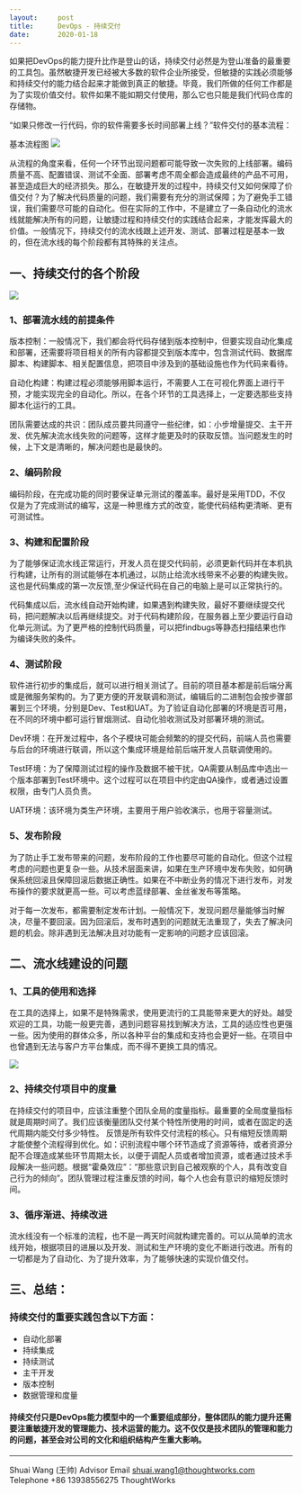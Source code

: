 ```yaml
---
layout:     post
title:      DevOps - 持续交付
date:       2020-01-18
---
```


如果把DevOps的能力提升比作是登山的话，持续交付必然是为登山准备的最重要的工具包。虽然敏捷开发已经被大多数的软件企业所接受，但敏捷的实践必须能够和持续交付的能力结合起来才能做到真正的敏捷。毕竟，我们所做的任何工作都是为了实现价值交付。软件如果不能如期交付使用，那么它也只能是我们代码仓库的存储物。

“如果只修改一行代码，你的软件需要多长时间部署上线？”软件交付的基本流程：

基本流程图
![]({{site.baseurl}}/assets/images/20200109/image001.png)

从流程的角度来看，任何一个环节出现问题都可能导致一次失败的上线部署。编码质量不高、配置错误、测试不全面、部署考虑不周全都会造成最终的产品不可用，甚至造成巨大的经济损失。那么，在敏捷开发的过程中，持续交付又如何保障了价值交付？为了解决代码质量的问题，我们需要有充分的测试保障；为了避免手工错误，我们需要尽可能的自动化。但在实际的工作中，不是建立了一条自动化的流水线就能解决所有的问题，让敏捷过程和持续交付的实践结合起来，才能发挥最大的价值。一般情况下，持续交付的流水线跟上述开发、测试、部署过程是基本一致的，但在流水线的每个阶段都有其特殊的关注点。

## 一、持续交付的各个阶段

![]({{site.baseurl}}/assets/images/20200109/image002.png)

### 1、部署流水线的前提条件

版本控制：一般情况下，我们都会将代码存储到版本控制中，但要实现自动化集成和部署，还需要将项目相关的所有内容都提交到版本库中，包含测试代码、数据库脚本、构建脚本、相关配置信息，把项目中涉及到的基础设施也作为代码来看待。

自动化构建：构建过程必须能够用脚本运行，不需要人工在可视化界面上进行干预，才能实现完全的自动化。所以，在各个环节的工具选择上，一定要选那些支持脚本化运行的工具。

团队需要达成的共识：团队成员要共同遵守一些纪律，如：小步增量提交、主干开发、优先解决流水线失败的问题等，这样才能更及时的获取反馈。当问题发生的时候，上下文是清晰的，解决问题也是最快的。

### 2、编码阶段

编码阶段，在完成功能的同时要保证单元测试的覆盖率。最好是采用TDD，不仅仅是为了完成测试的编写，这是一种思维方式的改变，能使代码结构更清晰、更有可测试性。

### 3、构建和配置阶段

为了能够保证流水线正常运行，开发人员在提交代码前，必须更新代码并在本机执行构建，让所有的测试能够在本机通过，以防止给流水线带来不必要的构建失败。这也是代码集成的第一次反馈,至少保证代码在自己的电脑上是可以正常执行的。

代码集成以后，流水线自动开始构建，如果遇到构建失败，最好不要继续提交代码，把问题解决以后再继续提交。对于代码构建阶段，在服务器上至少要运行自动化单元测试。为了更严格的控制代码质量，可以把findbugs等静态扫描结果也作为编译失败的条件。

### 4、测试阶段

软件进行初步的集成后，就可以进行相关测试了。目前的项目基本都是前后端分离或是微服务架构的。为了更方便的开发联调和测试，编辑后的二进制包会按步骤部署到三个环境，分别是Dev、Test和UAT。为了验证自动化部署的环境是否可用，在不同的环境中都可运行冒烟测试、自动化验收测试及对部署环境的测试。

Dev环境：在开发过程中，各个子模块可能会频繁的的提交代码，前端人员也需要与后台的环境进行联调，所以这个集成环境是给前后端开发人员联调使用的。

Test环境：为了保障测试过程的操作及数据不被干扰，QA需要从制品库中选出一个版本部署到Test环境中。这个过程可以在项目中约定由QA操作，或者通过设置权限，由专门人员负责。

UAT环境：该环境为类生产环境，主要用于用户验收演示，也用于容量测试。

### 5、发布阶段

为了防止手工发布带来的问题，发布阶段的工作也要尽可能的自动化。但这个过程考虑的问题也更复杂一些。从技术层面来讲，如果在生产环境中发布失败，如何确保系统回滚且保障回滚后数据正确性。如果在不中断业务的情况下进行发布，对发布操作的要求就更高一些。可以考虑蓝绿部署、金丝雀发布等策略。

对于每一次发布，都需要制定发布计划。一般情况下，发现问题尽量能够当时解决，尽量不要回滚。因为回滚后，发布时遇到的问题就无法重现了，失去了解决问题的机会。除非遇到无法解决且对功能有一定影响的问题才应该回滚。

## 二、流水线建设的问题

### 1、工具的使用和选择

在工具的选择上，如果不是特殊需求，使用更流行的工具能带来更大的好处。越受欢迎的工具，功能一般更完善，遇到问题容易找到解决方法，工具的适应性也更强一些。因为使用的群体众多，所以各种平台的集成和支持也会更好一些。在项目中也曾遇到无法与客户方平台集成，而不得不更换工具的情况。

![]({{site.baseurl}}/assets/images/20200109/image003.png)
 
### 2、持续交付项目中的度量

在持续交付的项目中，应该注重整个团队全局的度量指标。最重要的全局度量指标就是周期时间了。我们应该衡量团队交付某个特性所使用的时间，或者在固定的迭代周期内能交付多少特性。
反馈是所有软件交付流程的核心。只有缩短反馈周期才能使整个流程得到优化。如：识别流程中哪个环节造成了资源等待，或者资源分配不合理造成某些环节周期太长，以便于调配人员或者增加资源，或者通过技术手段解决一些问题。根据“霍桑效应”：“那些意识到自己被观察的个人，具有改变自己行为的倾向”。团队管理过程注重反馈的时间，每个人也会有意识的缩短反馈时间。
### 3、循序渐进、持续改进

流水线没有一个标准的流程，也不是一两天时间就构建完善的。可以从简单的流水线开始，根据项目的进展以及开发、测试和生产环境的变化不断进行改进。所有的一切都是为了自动化、为了提升效率，为了能够快速的实现价值交付。
## 三、总结：

### 持续交付的重要实践包含以下方面：
- 自动化部署
- 持续集成
- 持续测试
- 主干开发
- 版本控制
- 数据管理和度量

#### 持续交付只是DevOps能力模型中的一个重要组成部分，整体团队的能力提升还需要注重敏捷开发的管理能力、技术运营的能力。这不仅仅是技术团队的管理和能力的问题，甚至会对公司的文化和组织结构产生重大影响。
 
 
--------------------
Shuai Wang (王帅)
Advisor
Email
shuai.wang1@thoughtworks.com
Telephone
+86 13938556275
ThoughtWorks
 



